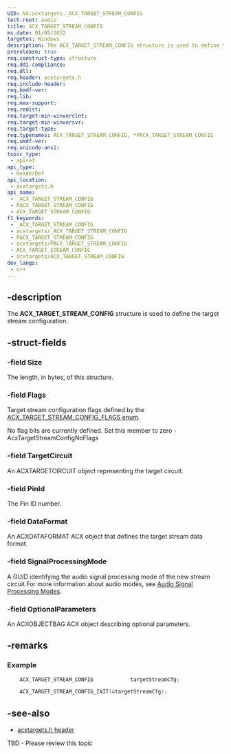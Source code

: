 ```yaml
---
UID: NS:acxtargets._ACX_TARGET_STREAM_CONFIG
tech.root: audio
title: ACX_TARGET_STREAM_CONFIG
ms.date: 01/05/2022
targetos: Windows
description: The ACX_TARGET_STREAM_CONFIG structure is used to define the target stream configuration. 
prerelease: true
req.construct-type: structure
req.ddi-compliance: 
req.dll: 
req.header: acxtargets.h
req.include-header: 
req.kmdf-ver: 
req.lib: 
req.max-support: 
req.redist: 
req.target-min-winverclnt: 
req.target-min-winversvr: 
req.target-type: 
req.typenames: ACX_TARGET_STREAM_CONFIG, *PACX_TARGET_STREAM_CONFIG
req.umdf-ver: 
req.unicode-ansi: 
topic_type:
 - apiref
api_type:
 - HeaderDef
api_location:
 - acxtargets.h
api_name:
 - _ACX_TARGET_STREAM_CONFIG
 - PACX_TARGET_STREAM_CONFIG
 - ACX_TARGET_STREAM_CONFIG
f1_keywords:
 - _ACX_TARGET_STREAM_CONFIG
 - acxtargets/_ACX_TARGET_STREAM_CONFIG
 - PACX_TARGET_STREAM_CONFIG
 - acxtargets/PACX_TARGET_STREAM_CONFIG
 - ACX_TARGET_STREAM_CONFIG
 - acxtargets/ACX_TARGET_STREAM_CONFIG
dev_langs:
 - c++
---
```


## -description

The **ACX_TARGET_STREAM_CONFIG** structure is used to define the target stream configuration. 

## -struct-fields

### -field Size

The length, in bytes, of this structure.

### -field Flags

Target stream configuration flags defined by the [ACX_TARGET_STREAM_CONFIG_FLAGS enum](ne-acxtargets-acx_target_stream_config_flags.md). 

No flag bits are currently defined. Set this member to zero - AcxTargetStreamConfigNoFlags

### -field TargetCircuit

An ACXTARGETCIRCUIT object representing the target circuit.

### -field PinId

The Pin ID number.

### -field DataFormat

An ACXDATAFORMAT ACX object that defines the target stream data format.

### -field SignalProcessingMode

A GUID identifying the audio signal processing mode of the new stream circuit.For more information about
audio modes, see [Audio Signal Processing Modes](/windows-hardware/drivers/audio/audio-signal-processing-modes).

### -field OptionalParameters

An ACXOBJECTBAG ACX object describing optional parameters.

## -remarks

### Example

```cpp
    ACX_TARGET_STREAM_CONFIG            targetStreamCfg;

    ACX_TARGET_STREAM_CONFIG_INIT(&targetStreamCfg);
```

## -see-also

- [acxtargets.h header](index.md)

TBD - Please review this topic 